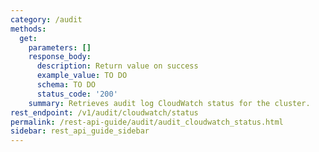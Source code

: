 ```yaml
---
category: /audit
methods:
  get:
    parameters: []
    response_body:
      description: Return value on success
      example_value: TO DO
      schema: TO DO
      status_code: '200'
    summary: Retrieves audit log CloudWatch status for the cluster.
rest_endpoint: /v1/audit/cloudwatch/status
permalink: /rest-api-guide/audit/audit_cloudwatch_status.html
sidebar: rest_api_guide_sidebar
---
```

